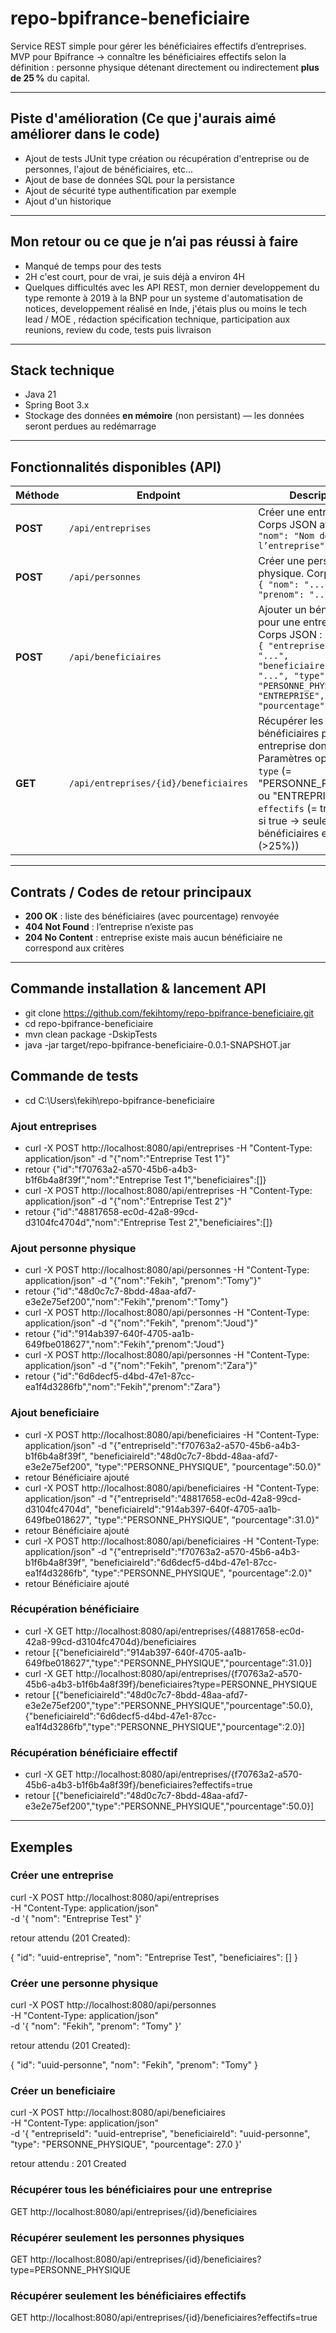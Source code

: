 # repo-bpifrance-beneficiaire

Service REST simple pour gérer les bénéficiaires effectifs d’entreprises.
MVP pour Bpifrance → connaître les bénéficiaires effectifs selon la définition : personne physique détenant directement ou indirectement **plus de 25 %** du capital.

---

## Piste d'amélioration (Ce que j'aurais aimé améliorer dans le code)

- Ajout de tests JUnit type création ou récupération d'entreprise ou de personnes, l'ajout de bénéficiaires, etc...
- Ajout de base de données SQL pour la persistance
- Ajout de sécurité type authentification par exemple
- Ajout d'un historique

---

## Mon retour ou ce que je nʼai pas réussi à faire

- Manqué de temps pour des tests
- 2H c'est court, pour de vrai, je suis déjà a environ 4H
- Quelques difficultés avec les API REST, mon dernier developpement du type remonte à 2019 à la BNP pour un systeme d'automatisation de notices, developpement réalisé en Inde, j'étais plus ou moins le tech lead / MOE , rédaction spécification technique, participation aux reunions, review du code, tests puis livraison

---

## Stack technique

- Java 21
- Spring Boot 3.x
- Stockage des données **en mémoire** (non persistant) — les données seront perdues au redémarrage

---

## Fonctionnalités disponibles (API)

| Méthode | Endpoint | Description |
|---------|----------|-------------|
| **POST** | `/api/entreprises` | Créer une entreprise. Corps JSON attendu : `{ "nom": "Nom de l’entreprise" }` |
| **POST** | `/api/personnes` | Créer une personne physique. Corps JSON : `{ "nom": "...", "prenom": "..." }` |
| **POST** | `/api/beneficiaires` | Ajouter un bénéficiaire pour une entreprise. Corps JSON :<br>`{ "entrepriseId": "...", "beneficiaireId": "...", "type": "PERSONNE_PHYSIQUE" ou "ENTREPRISE", "pourcentage": nombre }` |
| **GET** | `/api/entreprises/{id}/beneficiaires` | Récupérer les bénéficiaires pour une entreprise donnée. Paramètres optionnels : `type` (= "PERSONNE_PHYSIQUE" ou "ENTREPRISE"), `effectifs` (= true/false, si true → seulement les bénéficiaires effectifs (>25%)) |

---

## Contrats / Codes de retour principaux

- **200 OK** : liste des bénéficiaires (avec pourcentage) renvoyée  
- **404 Not Found** : l’entreprise n’existe pas  
- **204 No Content** : entreprise existe mais aucun bénéficiaire ne correspond aux critères  

---
## Commande installation & lancement API

- git clone https://github.com/fekihtomy/repo-bpifrance-beneficiaire.git
- cd repo-bpifrance-beneficiaire
- mvn clean package -DskipTests
- java -jar target/repo-bpifrance-beneficiaire-0.0.1-SNAPSHOT.jar

## Commande de tests

- cd C:\Users\fekih\repo-bpifrance-beneficiaire

### Ajout entreprises
- curl -X POST http://localhost:8080/api/entreprises -H "Content-Type: application/json" -d "{\"nom\":\"Entreprise Test 1\"}"
- retour {"id":"f70763a2-a570-45b6-a4b3-b1f6b4a8f39f","nom":"Entreprise Test 1","beneficiaires":[]}
- curl -X POST http://localhost:8080/api/entreprises -H "Content-Type: application/json" -d "{\"nom\":\"Entreprise Test 2\"}"
- retour {"id":"48817658-ec0d-42a8-99cd-d3104fc4704d","nom":"Entreprise Test 2","beneficiaires":[]}

### Ajout personne physique
- curl -X POST http://localhost:8080/api/personnes -H "Content-Type: application/json" -d "{\"nom\":\"Fekih\", \"prenom\":\"Tomy\"}"
- retour {"id":"48d0c7c7-8bdd-48aa-afd7-e3e2e75ef200","nom":"Fekih","prenom":"Tomy"}
- curl -X POST http://localhost:8080/api/personnes -H "Content-Type: application/json" -d "{\"nom\":\"Fekih\", \"prenom\":\"Joud\"}"
- retour {"id":"914ab397-640f-4705-aa1b-649fbe018627","nom":"Fekih","prenom":"Joud"}
- curl -X POST http://localhost:8080/api/personnes -H "Content-Type: application/json" -d "{\"nom\":\"Fekih\", \"prenom\":\"Zara\"}"
- retour {"id":"6d6decf5-d4bd-47e1-87cc-ea1f4d3286fb","nom":"Fekih","prenom":"Zara"}

### Ajout beneficiaire
- curl -X POST http://localhost:8080/api/beneficiaires -H "Content-Type: application/json" -d "{\"entrepriseId\":\"f70763a2-a570-45b6-a4b3-b1f6b4a8f39f\", \"beneficiaireId\":\"48d0c7c7-8bdd-48aa-afd7-e3e2e75ef200\", \"type\":\"PERSONNE_PHYSIQUE\", \"pourcentage\":50.0}"
- retour Bénéficiaire ajouté
- curl -X POST http://localhost:8080/api/beneficiaires -H "Content-Type: application/json" -d "{\"entrepriseId\":\"48817658-ec0d-42a8-99cd-d3104fc4704d\", \"beneficiaireId\":\"914ab397-640f-4705-aa1b-649fbe018627\", \"type\":\"PERSONNE_PHYSIQUE\", \"pourcentage\":31.0}"
- retour Bénéficiaire ajouté
- curl -X POST http://localhost:8080/api/beneficiaires -H "Content-Type: application/json" -d "{\"entrepriseId\":\"f70763a2-a570-45b6-a4b3-b1f6b4a8f39f\", \"beneficiaireId\":\"6d6decf5-d4bd-47e1-87cc-ea1f4d3286fb\", \"type\":\"PERSONNE_PHYSIQUE\", \"pourcentage\":2.0}"
- retour Bénéficiaire ajouté
  
### Récupération bénéficiaire
- curl -X GET http://localhost:8080/api/entreprises/{48817658-ec0d-42a8-99cd-d3104fc4704d}/beneficiaires
- retour [{"beneficiaireId":"914ab397-640f-4705-aa1b-649fbe018627","type":"PERSONNE_PHYSIQUE","pourcentage":31.0}]
- curl -X GET http://localhost:8080/api/entreprises/{f70763a2-a570-45b6-a4b3-b1f6b4a8f39f}/beneficiaires?type=PERSONNE_PHYSIQUE
- retour [{"beneficiaireId":"48d0c7c7-8bdd-48aa-afd7-e3e2e75ef200","type":"PERSONNE_PHYSIQUE","pourcentage":50.0},{"beneficiaireId":"6d6decf5-d4bd-47e1-87cc-ea1f4d3286fb","type":"PERSONNE_PHYSIQUE","pourcentage":2.0}]

### Récupération bénéficiaire effectif
- curl -X GET http://localhost:8080/api/entreprises/{f70763a2-a570-45b6-a4b3-b1f6b4a8f39f}/beneficiaires?effectifs=true
- retour [{"beneficiaireId":"48d0c7c7-8bdd-48aa-afd7-e3e2e75ef200","type":"PERSONNE_PHYSIQUE","pourcentage":50.0}]

---

## Exemples

### Créer une entreprise

curl -X POST http://localhost:8080/api/entreprises \
     -H "Content-Type: application/json" \
     -d '{ "nom": "Entreprise Test" }'

retour attendu (201 Created):

{
  "id": "uuid-entreprise",
  "nom": "Entreprise Test",
  "beneficiaires": []
}


### Créer une personne physique

curl -X POST http://localhost:8080/api/personnes \
     -H "Content-Type: application/json" \
     -d '{ "nom": "Fekih", "prenom": "Tomy" }'

retour attendu (201 Created):

{
  "id": "uuid-personne",
  "nom": "Fekih",
  "prenom": "Tomy"
}


### Créer un beneficiaire

curl -X POST http://localhost:8080/api/beneficiaires \
     -H "Content-Type: application/json" \
     -d '{
           "entrepriseId": "uuid-entreprise",
           "beneficiaireId": "uuid-personne",
           "type": "PERSONNE_PHYSIQUE",
           "pourcentage": 27.0
         }'

retour attendu : 201 Created


### Récupérer tous les bénéficiaires pour une entreprise

GET http://localhost:8080/api/entreprises/{id}/beneficiaires

### Récupérer seulement les personnes physiques

GET http://localhost:8080/api/entreprises/{id}/beneficiaires?type=PERSONNE_PHYSIQUE

### Récupérer seulement les bénéficiaires effectifs

GET http://localhost:8080/api/entreprises/{id}/beneficiaires?effectifs=true
